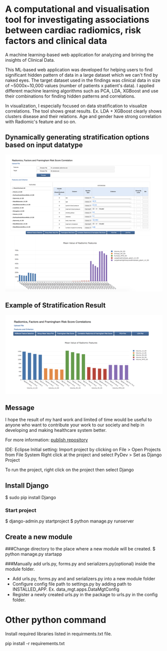 # A computational and visualisation tool for investigating associations between cardiac radiomics, risk factors and clinical data

A machine learning-based web application for analyzing and brining the insights of Clinical Data.

This ML-based web application was developed for helping users to find significant hidden pattern of data in a large dataset which we can't find by naked eyes.
The target dataset used in the findings was clinical data in size of  \~5000x~10,000 values (number of patients x patient's data).
I applied different machine learning algorithms such as PCA, LDA, XGBoost and use their combinations for finding hidden patterns and correlations.

In visualization, I especially focused on data stratification to visualize correlations. The tool shows great results. 
Ex. 
LDA + XGBoost clearly shows clusters disease and their relations.
Age and gender have strong correlation with Radiomic's feature and so on.

## Dynamically generating stratification options based on input datatype
![App](./images/app1.png)

## Example of Stratification Result
![Stratification](./images/sample_viz1.png)

## Message
I hope the result of my hard work and limited of time would be useful to anyone who want to contribute your work to our society and help in developing and making healthcare system better. 

For more information: [publish repository](https://repositori.upf.edu/handle/10230/42547)

IDE: Eclipse
Initial setting:
Import project by clicking on File > Open Projects from File System
Right click at the project and select PyDev > Set as Django Project

To run the project, right click on the project then select Django

## Install Django
$ sudo pip install Django

### Start project
$ django-admin.py startproject <project name>
$ python manage.py runserver

## Create a new module
###Change directory to the place where a new module will be created.
$ python manage.py startapp <module name>

###Manually add urls.py, forms.py and serializers.py(optional) inside the module folder.
- Add urls.py, forms.py and and serializers.py into a new module folder	
- Configure config file path to settings.py by adding path to INSTALLED_APP. Ex. data_mgt.apps.DataMgtConfig
- Register a newly created urls.py in the package to urls.py in the config folder.

# Other python command
Install required libraries listed in requirments.txt file.

pip install -r requirements.txt


